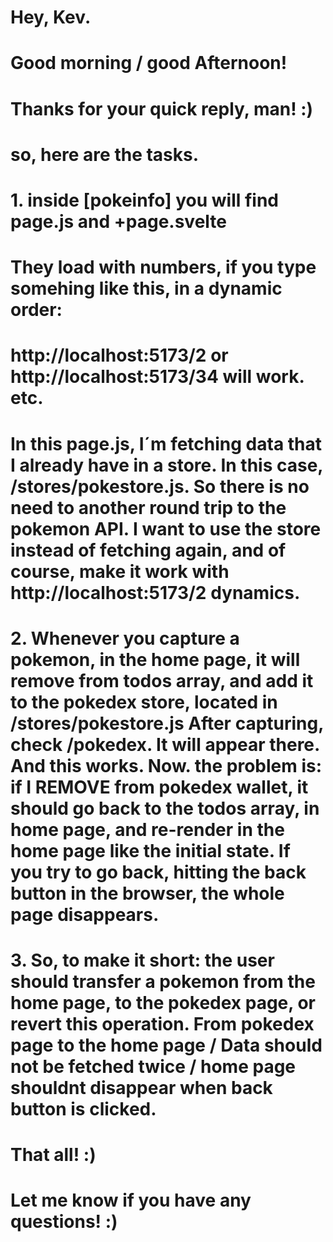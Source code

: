 #

# Hey, Kev.

# Good morning / good Afternoon!

# Thanks for your quick reply, man! :)

# so, here are the tasks.

# 1. inside [pokeinfo] you will find page.js and +page.svelte

# They load with numbers, if you type somehing like this, in a dynamic order:

# http://localhost:5173/2 or http://localhost:5173/34 will work. etc.

# In this page.js, I´m fetching data that I already have in a store. In this case, /stores/pokestore.js. So there is no need to another round trip to the pokemon API. I want to use the store instead of fetching again, and of course, make it work with http://localhost:5173/2 dynamics.

# 2. Whenever you capture a pokemon, in the home page, it will remove from todos array, and add it to the pokedex store, located in /stores/pokestore.js After capturing, check /pokedex. It will appear there. And this works. Now. the problem is: if I REMOVE from pokedex wallet, it should go back to the todos array, in home page, and re-render in the home page like the initial state. If you try to go back, hitting the back button in the browser, the whole page disappears.

# 3. So, to make it short: the user should transfer a pokemon from the home page, to the pokedex page, or revert this operation. From pokedex page to the home page / Data should not be fetched twice / home page shouldnt disappear when back button is clicked.

# That all! :)

# Let me know if you have any questions! :)

#
